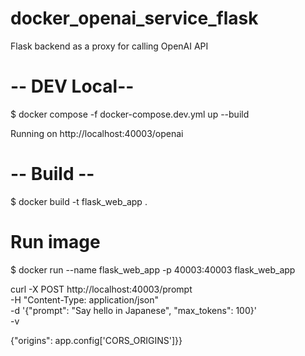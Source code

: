# docker_openai_service_flask
Flask backend as a proxy for calling OpenAI API

# -- DEV Local--
$ docker compose -f docker-compose.dev.yml up --build

Running on http://localhost:40003/openai

# -- Build --
$ docker build -t flask_web_app .
# Run image
$ docker run --name flask_web_app -p 40003:40003 flask_web_app


curl -X POST http://localhost:40003/prompt \
-H "Content-Type: application/json" \
-d '{"prompt": "Say hello in Japanese", "max_tokens": 100}' \
-v


{"origins": app.config['CORS_ORIGINS']}}

